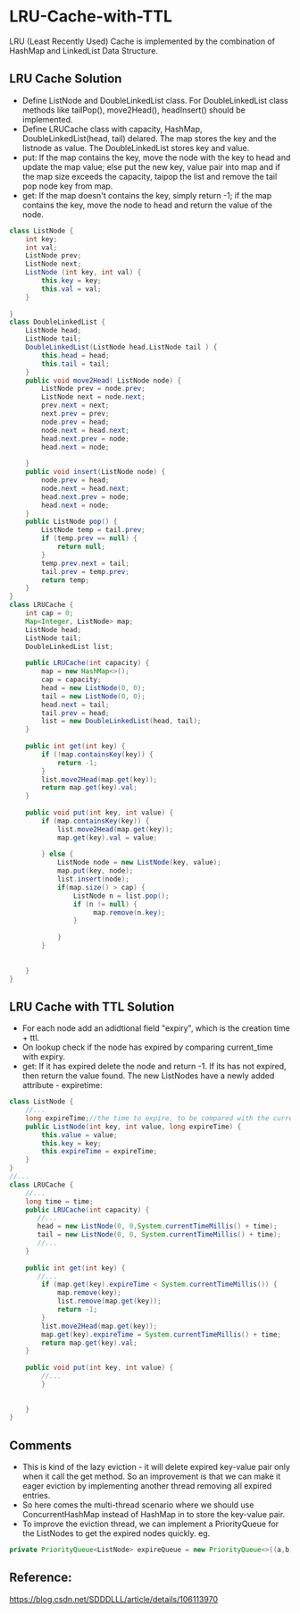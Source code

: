 # LRU-Cache-with-TTL
 LRU (Least Recently Used) Cache is implemented by the combination of HashMap and LinkedList Data Structure. 
 ## LRU Cache Solution
 - Define ListNode and DoubleLinkedList class. For DoubleLinkedList class methods like tailPop(), move2Head(), headInsert() should be implemented.
 - Define LRUCache class with capacity, HashMap, DoubleLinkedList(head, tail) delared. The map stores the key and the listnode as value. The DoubleLinkedList stores  key and value.
 - put: If the map contains the key, move the node with the key to head and update the map value; else put the new key, value pair into map and if the map size exceeds the capacity, taipop the list and remove the tail pop node key from map.
  - get: If the map doesn't contains the key, simply return -1; if the map contains the key, move the node to head and return the value of the node.
```java
class ListNode {
    int key;
    int val;
    ListNode prev;
    ListNode next;
    ListNode (int key, int val) {
        this.key = key;
        this.val = val;
    }
    
}
class DoubleLinkedList {
    ListNode head;
    ListNode tail;
    DoubleLinkedList(ListNode head,ListNode tail ) {
        this.head = head;
        this.tail = tail;
    }
    public void move2Head( ListNode node) {
        ListNode prev = node.prev;
        ListNode next = node.next;
        prev.next = next;
        next.prev = prev;
        node.prev = head;
        node.next = head.next;
        head.next.prev = node;
        head.next = node;
        
    }
    public void insert(ListNode node) {
        node.prev = head;
        node.next = head.next;
        head.next.prev = node;
        head.next = node;
    }
    public ListNode pop() {
        ListNode temp = tail.prev;
        if (temp.prev == null) {
            return null;
        }
        temp.prev.next = tail;
        tail.prev = temp.prev;
        return temp;
    }
}
class LRUCache {
    int cap = 0;
    Map<Integer, ListNode> map;
    ListNode head;
    ListNode tail;
    DoubleLinkedList list;
    
    public LRUCache(int capacity) {
        map = new HashMap<>();
        cap = capacity;
        head = new ListNode(0, 0);
        tail = new ListNode(0, 0);
        head.next = tail;
        tail.prev = head;
        list = new DoubleLinkedList(head, tail);
    }
    
    public int get(int key) {
        if (!map.containsKey(key)) {
            return -1;
        }
        list.move2Head(map.get(key));
        return map.get(key).val;
    }
    
    public void put(int key, int value) {
        if (map.containsKey(key)) {
            list.move2Head(map.get(key));
            map.get(key).val = value;
            
        } else {
            ListNode node = new ListNode(key, value);
            map.put(key, node);
            list.insert(node);
            if(map.size() > cap) {
                ListNode n = list.pop();
                if (n != null) {
                     map.remove(n.key);
                }
               
            }
        }
        
        
    }
}

```

## LRU Cache with TTL Solution
- For each node add an adidtional field "expiry", which is the creation time + ttl.
- On lookup check if the node has expired by comparing current_time with expiry.
- get: If it has expired delete the node and return -1. If its has not expired, then return the value found.
The new ListNodes have a newly added attribute - expiretime:
```java
class ListNode {
    //...
    long expireTime;//the time to expire, to be compared with the current system time
    public ListNode(int key, int value, long expireTime) {
        this.value = value;
        this.key = key;
        this.expireTime = expireTime;
    }
}
//...
class LRUCache {
    //...
    long time = time;
    public LRUCache(int capacity) {
       //...
       head = new ListNode(0, 0,System.currentTimeMillis() + time);
       tail = new ListNode(0, 0, System.currentTimeMillis() + time);
       //...
    }
    
    public int get(int key) {
       //...
        if (map.get(key).expireTime < System.currentTimeMillis()) {
            map.remove(key);
            list.remove(map.get(key));
            return -1;
        }
        list.move2Head(map.get(key));
        map.get(key).expireTime = System.currentTimeMillis() + time;
        return map.get(key).val;
    }
    
    public void put(int key, int value) {
        //...
        }
        
        
    }
}
```
## Comments
 - This is kind of the lazy eviction - it will delete expired key-value pair only when it call the get method. So an improvement is that we can make it eager eviction by implementing another thread removing all expired entries.
 - So here comes the multi-thread scenario where we should use ConcurrentHashMap instead of HashMap in to store the key-value pair.
 - To improve the eviction thread, we can implement a PriorityQueue for the ListNodes to get the expired nodes quickly. eg.
```java
private PriorityQueue<ListNode> expireQueue = new PriorityQueue<>((a,b)->a.epireTime - b.expireTime);
```

## Reference:
https://blog.csdn.net/SDDDLLL/article/details/106113970
